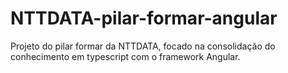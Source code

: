 # NTTDATA-pilar-formar-angular
Projeto do pilar formar da NTTDATA, focado na consolidação do conhecimento em typescript com o framework Angular.
